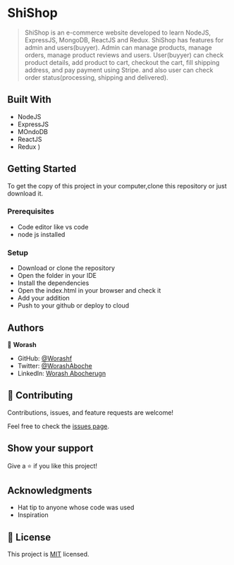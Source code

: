 # ShiShop

> ShiShop is an e-commerce website developed to learn NodeJS, ExpressJS, MongoDB, ReactJS and Redux.  ShiShop has  features for admin and users(buyyer).
 Admin can manage products, manage orders, manage product reviews and users. User(buyyer) can check product details, add product to cart, checkout the cart,  fill shipping address, and pay payment using Stripe. and also user can check order status(processing, shipping and delivered).

## Built With

- NodeJS
- ExpressJS
- MOndoDB
- ReactJS
- Redux
  )

## Getting Started

To get the copy of this project in your computer,clone this repository or just download it.

### Prerequisites

- Code editor like vs code
- node js installed

### Setup

- Download or clone the repository
- Open the folder in your IDE
- Install the dependencies
- Open the index.html in your browser and check it
- Add your addition
- Push to your github or deploy to cloud

## Authors

👤 **Worash**

- GitHub: [@Worashf](https://github.com/worashf)
- Twitter: [@WorashAboche](https://twitter.com/WorashAboche)
- LinkedIn: [Worash Abocherugn](https://www.linkedin.com/in/worash-abocherugn-a02219154/)

## 🤝 Contributing

Contributions, issues, and feature requests are welcome!

Feel free to check the [issues page](../../issues/).

## Show your support

Give a ⭐️ if you like this project!

## Acknowledgments

- Hat tip to anyone whose code was used
- Inspiration

## 📝 License

This project is [MIT](./MIT.md) licensed.
